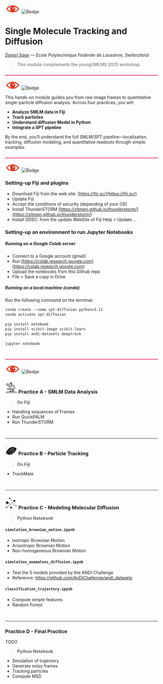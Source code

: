 
<img src="icons/icon.png" width="50"/> ![Badge](https://img.shields.io/badge/Workshop%20SMLMS%202025-FF1010?style=for-the-badge)
# Single Molecule Tracking and Diffusion

 *[Daniel Sage](mailto:daniel.sage@epfl.ch?subject=Single%20Molecule%20Tracking%20and%20Diffusion) — Ecole Polytechnique Fédérale de Lausanne, Switerzland*

> This module complements the youngSMLMS 2025 workshop. 

<img src="icons/red-line.svg" width="100%" height="2" alt="red divider">

<img src="icons/icon.png" width="50"/> ![Badge](https://img.shields.io/badge/Overview-FF1010?style=for-the-badge)

This hands-on module guides you from raw image frames to quantitative single-particle diffusion analysis. Across four practices, you will:

- **Analyze SMLM data in Fiji**
- **Track particles** 
- **Understand diffusion Model in Python**
- **Integrate a SPT pipeline** 

By the end, you’ll understand the full SMLM/SPT pipeline—localization, tracking, diffusion modeling, and quantitative readouts through simple examples.

<img src="icons/red-line.svg" width="100%" height="2" alt="red divider">

<img src="icons/icon.png" width="50"/> ![Badge](https://img.shields.io/badge/Installation-FF1010?style=for-the-badge)


### Setting-up Fiji and plugins

- Download Fiji from the web site: [https://fiji.sc/](https://fiji.sc/)
- Update Fiji
- Accept the conditions of security (depending of your OS)
- Install ThunderSTORM [https://zitmen.github.io/thunderstorm/](https://zitmen.github.io/thunderstorm/)
- Install GDSC: from the update WebSite of Fiji Help > Update ...


### Setting-up an environment to run Jupyter Notebooks

##### Running on a Google Colab server

- Connect to a Google account (gmail)
- Run [https://colab.research.google.com](https://colab.research.google.com)
- Upload the notebooks from this Github repo
- File > Save a  copy in Drive

##### Running on a local machine (conda)

Run the following command on the terminal:
```
conda create --name spt-diffusion python=3.11
conda activate spt-diffusion

pip install notebook
pip install scikit-image scikit-learn
pip install andi-datasets deeptrack

jupyter notebook
```

<br>

<img src="icons/red-line.svg" width="100%" height="2" alt="red divider">

<img src="icons/icon.png" width="50"/> ![Badge](https://img.shields.io/badge/Hand--Ons-FF1010?style=for-the-badge)


### <img src="icons/icon-data-analysis.png" width="40"/> Practice A - SMLM Data Analysis 

> **On Fiji**

- Handling sequences of Frames 
- Run QuickPALM
- Run ThunderSTORM
<br>
<hr>

### <img src="icons/icon-particle-tracking.png" width="40"/> Practice B - Particle Tracking

> **On Fiji**
- TrackMate

<br>
<hr>
 
### <img src="icons/icon-diffusions-models.png" width="40"/> Practice C - Modeling Molecular Diffusion

> **Python Notebook**

#### `simulation_brownian_motion.ipynb`
- Isotropic Brownian Motion
- Anisotropic Brownian Motion
- Non-homogeneous Brownian Motion

#### `simulation_anamalous_diffusion.ipynb`
- Test the 5 models provided by the ANDI Challenge
- Reference: https://github.com/AnDiChallenge/andi_datasets


#### `classification_trajectory.ipynb`
- Compute simple features
- Random Forest

<br>
<hr>



### Practice D - Final Practice

*TODO*

> **Python Notebook**

- Simulation of trajectory
- Generate noisy frames
- Tracking particles
- Compute MSD
